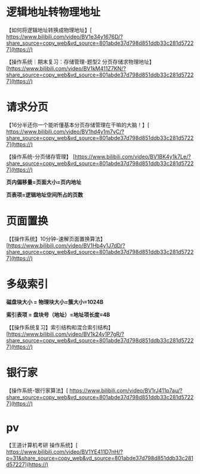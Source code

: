 # 逻辑地址转物理地址

【如何将逻辑地址转换成物理地址】[ https://www.bilibili.com/video/BV1e34y1676D/?share_source=copy_web&vd_source=801abde37d798d851ddb33c281d57227](https://)


【操作系统｜期末复习：存储管理-题型2 分页存储求物理地址】 [https://www.bilibili.com/video/BV1kM411Z7KN/?share_source=copy_web&vd_source=801abde37d798d851ddb33c281d57227](https://)



# 请求分页

【16分半还你一个能听懂基本分页存储管理在干嘛的大脑！】[ https://www.bilibili.com/video/BV1hd4y1m7yC/?share_source=copy_web&vd_source=801abde37d798d851ddb33c281d57227](https://)

【操作系统-分页储存管理】 [https://www.bilibili.com/video/BV1BK4y1k7Le/?share_source=copy_web&vd_source=801abde37d798d851ddb33c281d57227](https://)

**页内偏移量=页面大小=页内地址**

**页表项=逻辑地址空间所占的页数**

# 页面置换

【【操作系统】10分钟-速解页面置换算法】 [https://www.bilibili.com/video/BV1Hb4y1J7dD/?share_source=copy_web&vd_source=801abde37d798d851ddb33c281d57227](https://)

# 多级索引
**磁盘块大小 = 物理块大小=簇大小=1024B**

**索引表项 = 盘块号（地址）=地址项长度=4B**

【【操作系统复习】索引结构和混合索引结构】 [https://www.bilibili.com/video/BV1k24y1P7gR/?share_source=copy_web&vd_source=801abde37d798d851ddb33c281d57227](https://)

# 银行家

【操作系统-银行家算法】[ https://www.bilibili.com/video/BV1rJ411p7au/?share_source=copy_web&vd_source=801abde37d798d851ddb33c281d57227](https://)

# pv

【王道计算机考研 操作系统】[ https://www.bilibili.com/video/BV1YE411D7nH/?p=31&share_source=copy_web&vd_source=801abde37d798d851ddb33c281d57227](https://)